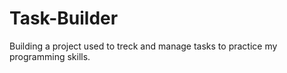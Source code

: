 # Task-Builder
Building a project used to treck and manage tasks to practice my programming skills.
